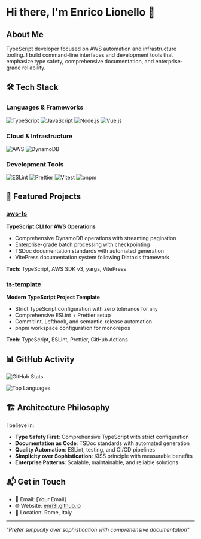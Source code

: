 # Hi there, I'm Enrico Lionello 👋

## About Me

TypeScript developer focused on AWS automation and infrastructure tooling. I build command-line interfaces and development tools that emphasize type safety, comprehensive documentation, and enterprise-grade reliability.

## 🛠️ Tech Stack

### Languages & Frameworks
![TypeScript](https://img.shields.io/badge/TypeScript-007ACC?style=for-the-badge&logo=typescript&logoColor=white)
![JavaScript](https://img.shields.io/badge/JavaScript-F7DF1E?style=for-the-badge&logo=javascript&logoColor=black)
![Node.js](https://img.shields.io/badge/Node.js-43853D?style=for-the-badge&logo=node.js&logoColor=white)
![Vue.js](https://img.shields.io/badge/Vue.js-35495E?style=for-the-badge&logo=vue.js&logoColor=4FC08D)

### Cloud & Infrastructure
![AWS](https://img.shields.io/badge/AWS-232F3E?style=for-the-badge&logo=amazon-aws&logoColor=white)
![DynamoDB](https://img.shields.io/badge/DynamoDB-4053D6?style=for-the-badge&logo=amazon-dynamodb&logoColor=white)

### Development Tools
![ESLint](https://img.shields.io/badge/ESLint-4B32C3?style=for-the-badge&logo=eslint&logoColor=white)
![Prettier](https://img.shields.io/badge/Prettier-F7B93E?style=for-the-badge&logo=prettier&logoColor=white)
![Vitest](https://img.shields.io/badge/Vitest-6E9F18?style=for-the-badge&logo=vitest&logoColor=white)
![pnpm](https://img.shields.io/badge/pnpm-F69220?style=for-the-badge&logo=pnpm&logoColor=white)

## 🚀 Featured Projects

### [aws-ts](https://github.com/enri3l/aws-ts)
**TypeScript CLI for AWS Operations**
- Comprehensive DynamoDB operations with streaming pagination
- Enterprise-grade batch processing with checkpointing  
- TSDoc documentation standards with automated generation
- VitePress documentation system following Diataxis framework

**Tech**: TypeScript, AWS SDK v3, yargs, VitePress

### [ts-template](https://github.com/enri3l/ts-template)
**Modern TypeScript Project Template**
- Strict TypeScript configuration with zero tolerance for `any`
- Comprehensive ESLint + Prettier setup
- Commitlint, Lefthook, and semantic-release automation
- pnpm workspace configuration for monorepos

**Tech**: TypeScript, ESLint, Prettier, GitHub Actions

## 📊 GitHub Activity

![GitHub Stats](https://github-readme-stats.vercel.app/api?username=enri3l&show_icons=true&theme=dark&hide_border=true&bg_color=0d1117)

![Top Languages](https://github-readme-stats.vercel.app/api/top-langs/?username=enri3l&layout=compact&theme=dark&hide_border=true&bg_color=0d1117)

## 🏗️ Architecture Philosophy

I believe in:
- **Type Safety First**: Comprehensive TypeScript with strict configuration
- **Documentation as Code**: TSDoc standards with automated generation
- **Quality Automation**: ESLint, testing, and CI/CD pipelines
- **Simplicity over Sophistication**: KISS principle with measurable benefits
- **Enterprise Patterns**: Scalable, maintainable, and reliable solutions

## 📬 Get in Touch

- 📧 Email: [Your Email]
- 🌐 Website: [enri3l.github.io](https://enri3l.github.io)
- 📍 Location: Rome, Italy

---

*"Prefer simplicity over sophistication with comprehensive documentation"*